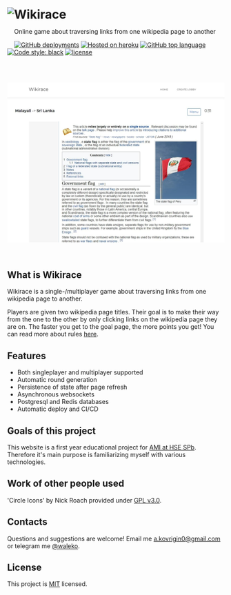 <a href="https://wikirace.wlko.me">
  <img align="left" height="80px" src="https://wikirace.wlko.me/static/logo/favicon512.png">
</a>
<h1 style="display: inline;">
  Wikirace 

</h1>

<p>Online game about traversing links from one wikipedia page to another</p>

[![GitHub deployments](https://img.shields.io/github/deployments/waleko/wiki-race/wikirace-waleko?label=deployment&style=flat-square)](https://wikirace.wlko.me)
[![Hosted on heroku](https://img.shields.io/badge/hosted%20on-heroku-7673C0?style=flat-square&logo=heroku)](https://wikirace.wlko.me)
[![GitHub top language](https://img.shields.io/github/languages/top/waleko/wiki-race?logo=github&style=flat-square)](https://github.com/waleko/wiki-race)
[![Code style: black](https://img.shields.io/badge/code%20style-black-000000.svg?style=flat-square)](https://github.com/psf/black)
[![license](https://img.shields.io/github/license/waleko/wiki-race?style=flat-square)](./LICENSE)

<br />
<br />

<p align="center">
  <a href="https://wikirace.wlko.me">
    <img width="750px" src="./.github/assets/round-screenshot.jpg"/>
  </a>
</p>

<br />

## What is Wikirace

Wikirace is a single-/multiplayer game about traversing links from one wikipedia page to another.

Players are given two wikipedia page titles. Their goal is to make their way from the one to the other by only clicking
links on the wikipedia page they are on. The faster you get to the goal page, the more points you get! 
You can read more about rules [here](https://en.wikipedia.org/wiki/Wikipedia:Wiki_Game).

## Features
* Both singleplayer and multiplayer supported
* Automatic round generation
* Persistence of state after page refresh 
* Asynchronous websockets
* Postgresql and Redis databases
* Automatic deploy and CI/CD

## Goals of this project
This website is a first year educational project for <a class="mylink" href="https://spb.hse.ru/en/ba/appmath/">AMI at HSE SPb</a>.
Therefore it's main purpose is familiarizing myself with various technologies.

## Work of other people used
'Circle Icons' by Nick Roach provided under [GPL v3.0](https://www.gnu.org/licenses/gpl-3.0.html).

## Contacts
Questions and suggestions are welcome! Email me [a.kovrigin0@gmail.com](mailto:a.kovrigin0@gmail.com) or telegram me [@waleko](https://t.me/waleko).


## License
This project is [MIT](./LICENSE) licensed.